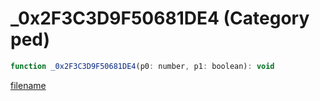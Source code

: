 # _0x2F3C3D9F50681DE4 (Category ped)

```js
function _0x2F3C3D9F50681DE4(p0: number, p1: boolean): void
```

[filename](_0x2F3C3D9F50681DE4_m.md ':include')